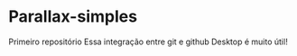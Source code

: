 # Parallax-simples
 Primeiro repositório
 Essa integração entre git e github Desktop é muito útil! 
